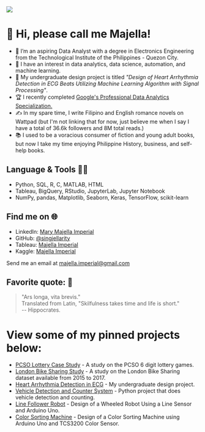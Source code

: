 <img src="https://media.licdn.com/dms/image/D5616AQEoamIERjuBNw/profile-displaybackgroundimage-shrink_350_1400/0/1699618942169?e=1711584000&v=beta&t=aFfFuzrWVlV5FRSlCuo19ZUUmjtq-RhmuWw8xi4pYBg">

# 👋 Hi, please call me Majella!
- 🌱 I’m an aspiring Data Analyst with a degree in Electronics Engineering from the Technological Institute of the Philippines - Quezon City.
- 👀 I have an interest in data analytics, data science, automation, and machine learning.
- 📜 My undergraduate design project is titled *"Design of Heart Arrhythmia Detection in ECG Beats Utilizing Machine Learning Algorithm with Signal Processing"*.
- 🏆 I recently completed [Google's Professional Data Analytics Specialization.](https://www.coursera.org/account/accomplishments/specialization/certificate/A9QTAS5TVTDP)
- ✍️ In my spare time, I write Filipino and English romance novels on Wattpad (but I'm not linking that for now, just believe me when I say I have a total of 36.6k followers and 8M total reads.)
- 📚 I used to be a voracious consumer of fiction and young adult books, but now I take my time enjoying Philippine History, business, and self-help books.

## Language & Tools 👩‍💻
- Python, SQL, R, C, MATLAB, HTML
- Tableau, BigQuery, RStudio, JupyterLab, Jupyter Notebook
- NumPy, pandas, Matplotlib, Seaborn, Keras, TensorFlow, scikit-learn

## Find me on 🌐
- LinkedIn: [Mary Majella Imperial](https://www.linkedin.com/in/majellaimperial/)
- GitHub: [@singjellarity](https://github.com/singjellarity)
- Tableau: [Majella Imperial](https://public.tableau.com/app/profile/majella.imperial/vizzes)
- Kaggle: [Majella Imperial](https://www.kaggle.com/majellaimperial)

Send me an email at
majella.imperial@gmail.com

## Favorite quote: 🌹
> "Ars longa, vita brevis."</br>
> Translated from Latin, "Skilfulness takes time and life is short." </br>
-- Hippocrates. 

# View some of my pinned projects below:
- [PCSO Lottery Case Study](https://github.com/singjellarity/PCSO-Lottery-Case-Study) - A study on the PCSO 6 digit lottery games.
- [London Bike Sharing Study](https://github.com/singjellarity/London-Bike-Sharing) - A study on the London Bike Sharing dataset available from 2015 to 2017. 
- [Heart Arrhythmia Detection in ECG](https://github.com/singjellarity/Heart-Arrhythmia-Detection-in-ECG) - My undergraduate design project.
- [Vehicle Detection and Counter System](https://github.com/singjellarity/Vehicle-Detection-and-Counter-System) - Python project that does vehicle detection and counting.
- [Line Follower Robot](https://github.com/singjellarity/Line-Follower-Robot) - Design of a Wheeled Robot Using a Line Sensor and Arduino Uno.
- [Color Sorting Machine](https://github.com/singjellarity/Color-Sorting-Machine) - Design of a Color Sorting Machine using Arduino Uno and TCS3200 Color Sensor.

<!---
singjellarity/singjellarity is a ✨ special ✨ repository because its `README.md` (this file) appears on your GitHub profile.
You can click the Preview link to take a look at your changes.
--->

